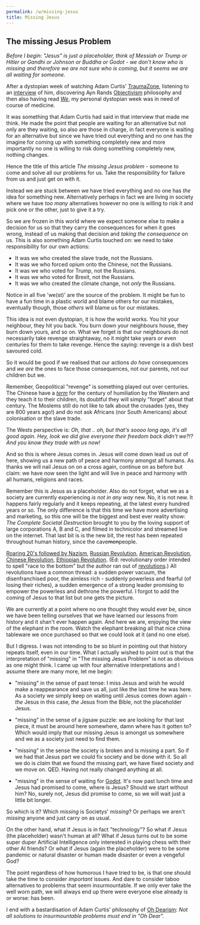 ```yaml
---
permalink: /w/missing-jesus
title: Missing Jesus
---
```


## The missing Jesus Problem

*Before I begin: "Jesus" is just a placeholder, think of Messiah or Trump or Hitler or Gandhi or Johnson or Buddha or Godot - we don't know who is missing and therefore we are not sure who is coming, but it seems we are all waiting for someone.*

After a dystopian week of watching Adam Curtis' [TraumaZone](https://en.wikipedia.org/wiki/Russia_1985–1999:_TraumaZone), listening to an [interview](https://www.youtube.com/watch?v=663vLIYBcpI) of him, discovering Ayn Rands [Objectivism](https://en.wikipedia.org/wiki/Objectivism) philosophy and then also having read [*We*](https://en.wikipedia.org/wiki/We_(novel)), my personal dystopian week was in need of course of medicine.

It was something that Adam Curtis had said in that interview that made me think. He made the point that people are waiting for an alternative but not only are they waiting, so also are those in charge, in fact everyone is waiting for an alternative but since we have tried out everything and no one has the imagine for coming up with something completely new and more importantly no one is willing to risk doing something completely new, nothing changes.

Hence the title of this article *The missing Jesus problem* - someone to come and solve all our problems for us. Take the responsibility for failure from us and just get on with it.

Instead we are stuck between we have tried everything and no one has  *the* idea for something new. Alternatively perhaps in fact we are living in society where we have *too many* alternatives however no one is willing to risk it and pick one or the other, just to give it a try.

So we are frozen in this world where we expect someone else to make a decision for us so that they carry the consequences for when it goes wrong, instead of us making that decision and *taking the consequence* on us. This is also something Adam Curtis touched on: we need to take responsibility for our own actions:

- It was we who created the slave trade, not the Russians.
- It was we who forced opium onto the Chinese, not the Russians.
- It was we who voted for Trump, not the Russians. 
- It was we who voted for Brexit, not the Russians. 
- It was we who created the climate change, not *only* the Russians.

Notice in all five 'we(st)' are the source of the problem. It might be fun to have a fun time in a plastic world and blame others for our mistakes, eventually though, those *others* will blame us for our mistakes.

This idea is not even dystopian, it is how the world works. You hit your neighbour, they hit you back. You burn down your neighbours house, they burn down yours, and so on. What we forget is that our neighbours do not necessarily take revenge straightaway, no it might take years or even centuries for them to take revenge. Hence the saying: revenge is a dish best savoured cold.

So it would be good if we realised that our actions *do have* consequences and *we are* the ones to face those consequences, not our parents, not our children but we. 

Remember, Geopolitical "revenge" is something played out over centuries. The Chinese have a [*term*](https://en.wikipedia.org/wiki/Century_of_humiliation) for the century of humiliation by the Western and they teach it to their children, its doubtful they will simply "forget" about that century. The Moslems still do not like to talk about the crusades (yes, they are 800 years ago!) and do not ask Africans (nor South Americans) about colonisation or the slave trade.

The Wests perspective is: *Oh, that .. oh, but that's soooo long ago, it's all good again. Hey, look we did give everyone their freedom back didn't we?!? And you know they trade with us now!*

And so this is where Jesus comes in. Jesus will come down lead us out of here, showing us a new path of peace and harmony amongst all humans. As thanks we will nail Jesus on on a cross again, continue on as before but claim: we have *now* seen the light and will live in peace and harmony with all humans, religions and races. 

Remember this is Jesus as a placeholder. Also do not forget, what we as a society are currently experiencing *is not in any way* new. No, it is not new. It happens fairly regularly and it keeps repeating, at the latest every hundred years or so. The only difference is that this time we have more advertising and marketing, so this one will be the biggest and best ever reality show: *The Complete Societal Destruction* brought to you by the loving support of large corporations A, B and C, and filmed in technicolor and streamed live on the internet. That last bit is is the new bit, the rest has been repeated throughout human history, since the cave~~men~~people.

[Roaring 20's followed by Nazism](https://en.wikipedia.org/wiki/Roaring_Twenties), [Russian Revolution](https://en.wikipedia.org/wiki/Russian_Revolution), [American Revolution](https://en.wikipedia.org/wiki/American_Revolution), [Chinese Revolution](https://en.wikipedia.org/wiki/Chinese_Communist_Revolution), [Ethiopian Revolution](https://en.wikipedia.org/wiki/Ethiopian_Revolution). (Ed: revolutionary order intended to spell "race to the bottom" but the author ran out of [revolutions](https://en.wikipedia.org/wiki/List_of_revolutions_and_rebellions).) All revolutions have a common thread: a sudden power vacuum, the disenfranchised poor, the aimless rich - suddenly powerless and fearful (of losing their riches), a sudden emergence of a strong leader promising to empower the powerless and dethrone the powerful. I forgot to add the coming of Jesus to that list but one gets the picture.

We are currently at a point where no one thought they would ever be, since we have been telling ourselves that we have learned our lessons from history and it shan't ever happen again. And here we are, enjoying the view of the elephant in the room. Watch the elephant breaking all that nice china tableware we once purchased so that we could look at it (and no one else).

But I digress. I was not intending to be so blunt in pointing out that history repeats itself, even in our time. What I actually wished to point out is that the interpretation of "missing" in "The missing Jesus Problem" is not as obvious as one might think. I came up with four alternative interpretations and I assume there are many more, let me begin:

- "missing" in the sense of past tense: I miss Jesus and wish he would make a reappearance and save us all, just like the last time he was here. As a society we simply keep on waiting until Jesus comes down again - *the* Jesus in this case, *the* Jesus from the Bible, not the placeholder Jesus.

- "missing" in the sense of a jigsaw puzzle: we are looking for that last piece, it must be around here somewhere, damn where has it gotten to? Which would imply that our missing Jesus is amongst us somewhere and we as a society just need to find them.

- "missing" in the sense the society is broken and is missing a part. So if we had that Jesus part we could fix society and be done with it. So all we do is *claim* that we found the missing part, we have fixed society and we move on. QED. Having not really changed anything at all.

- "missing" in the sense of waiting for [Godot](https://en.wikipedia.org/wiki/Waiting_for_Godot). It's now past lunch time and Jesus had promised to come, where is Jesus? Should we start without him? No, surely not, Jesus did promise to come, so we will wait just a little bit longer.

So which is it? Which *missing* is Societys' *missing*? Or perhaps we aren't *missing* anyone and just carry on as usual.

On the other hand, what if Jesus is in fact "technology"? So what if Jesus (the placeholder) wasn't human at all? What if Jesus turns out to be some super duper Artificial Intelligence only interested in playing chess with their other AI friends? Or what if Jesus (again the placeholder) were to be some pandemic or natural disaster or human made disaster or even a vengeful God?

The point regardless of how humorous I have tried to be, is that one should take the time to consider *important* issues. And dare to consider taboo alternatives to problems that seem insurmountable. If we only ever take the well worn path, we will always end up there were everyone else already is or worse: has been.

I end with a bastardisation of Adam Curtis' philosophy of [Oh Dearism](https://thoughtmaybe.com/oh-dearism/): *Not all solutions to insurmountable problems must end in "Oh Dear".*

